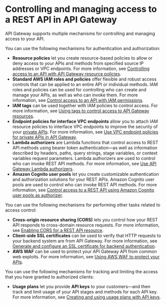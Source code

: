 # Controlling and managing access to a REST API in API Gateway<a name="apigateway-control-access-to-api"></a>

API Gateway supports multiple mechanisms for controlling and managing access to your API\.

You can use the following mechanisms for authentication and authorization:
+ **Resource policies** let you create resource\-based policies to allow or deny access to your APIs and methods from specified source IP addresses or VPC endpoints\. For more information, see [Controlling access to an API with API Gateway resource policies](apigateway-resource-policies.md)\.
+ **Standard AWS IAM roles and policies** offer flexible and robust access controls that can be applied to an entire API or individual methods\. IAM roles and policies can be used for controlling who can create and manage your APIs, as well as who can invoke them\. For more information, see [Control access to an API with IAM permissions](permissions.md)\.
+ **IAM tags** can be used together with IAM policies to control access\. For more information, see [Using tags to control access to API Gateway resources](apigateway-tagging-iam-policy.md)\.
+ **Endpoint policies for interface VPC endpoints** allow you to attach IAM resource policies to interface VPC endpoints to improve the security of your [private APIs](https://docs.aws.amazon.com/apigateway/latest/developerguide/apigateway-private-apis.html)\. For more information, see [Use VPC endpoint policies for private APIs in API Gateway](apigateway-vpc-endpoint-policies.md)\.
+ **Lambda authorizers** are Lambda functions that control access to REST API methods using bearer token authentication—as well as information described by headers, paths, query strings, stage variables, or context variables request parameters\. Lambda authorizers are used to control who can invoke REST API methods\. For more information, see [Use API Gateway Lambda authorizers](apigateway-use-lambda-authorizer.md)\.
+ **Amazon Cognito user pools** let you create customizable authentication and authorization solutions for your REST APIs\. Amazon Cognito user pools are used to control who can invoke REST API methods\. For more information, see [Control access to a REST API using Amazon Cognito user pools as authorizer](apigateway-integrate-with-cognito.md)\.

You can use the following mechanisms for performing other tasks related to access control:
+ **Cross\-origin resource sharing \(CORS\)** lets you control how your REST API responds to cross\-domain resource requests\. For more information, see [Enabling CORS for a REST API resource](how-to-cors.md)\.
+ **Client\-side SSL certificates** can be used to verify that HTTP requests to your backend system are from API Gateway\. For more information, see [Generate and configure an SSL certificate for backend authentication](getting-started-client-side-ssl-authentication.md)\.
+ **AWS WAF** can be used to protect your API Gateway API from common web exploits\. For more information, see [Using AWS WAF to protect your APIs](apigateway-control-access-aws-waf.md)\.

You can use the following mechanisms for tracking and limiting the access that you have granted to authorized clients:
+ **Usage plans** let you provide **API keys** to your customers—and then track and limit usage of your API stages and methods for each API key\. For more information, see [Creating and using usage plans with API keys](api-gateway-api-usage-plans.md)\.